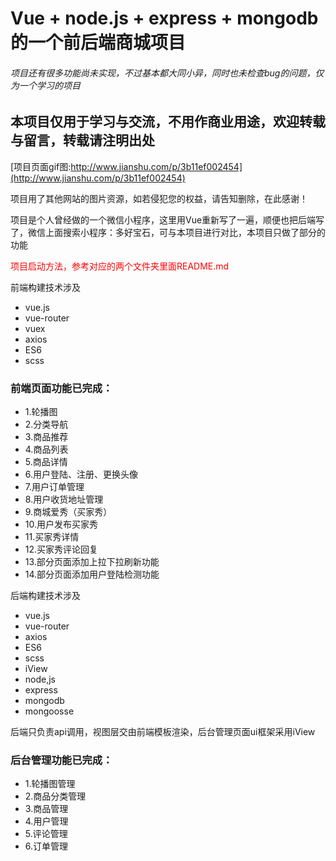 # Vue + node.js + express + mongodb 的一个前后端商城项目

###### 项目还有很多功能尚未实现，不过基本都大同小异，同时也未检查bug的问题，仅为一个学习的项目

## 本项目仅用于学习与交流，不用作商业用途，欢迎转载与留言，转载请注明出处

[项目页面gif图:http://www.jianshu.com/p/3b11ef002454](http://www.jianshu.com/p/3b11ef002454)

项目用了其他网站的图片资源，如若侵犯您的权益，请告知删除，在此感谢！

项目是个人曾经做的一个微信小程序，这里用Vue重新写了一遍，顺便也把后端写了，微信上面搜索小程序：多好宝石，可与本项目进行对比，本项目只做了部分的功能

<p style="color: red;">项目启动方法，参考对应的两个文件夹里面README.md</p>

前端构建技术涉及

- vue.js
- vue-router
- vuex
- axios
- ES6
- scss

### 前端页面功能已完成：
- 1.轮播图
- 2.分类导航
- 3.商品推荐
- 4.商品列表
- 5.商品详情
- 6.用户登陆、注册、更换头像
- 7.用户订单管理
- 8.用户收货地址管理
- 9.商城爱秀（买家秀）
- 10.用户发布买家秀
- 11.买家秀详情
- 12.买家秀评论回复
- 13.部分页面添加上拉下拉刷新功能
- 14.部分页面添加用户登陆检测功能

后端构建技术涉及

- vue.js
- vue-router
- axios
- ES6
- scss
- iView
- node,js
- express
- mongodb
- mongoosse

后端只负责api调用，视图层交由前端模板渲染，后台管理页面ui框架采用iView

### 后台管理功能已完成：
- 1.轮播图管理
- 2.商品分类管理
- 3.商品管理
- 4.用户管理
- 5.评论管理
- 6.订单管理